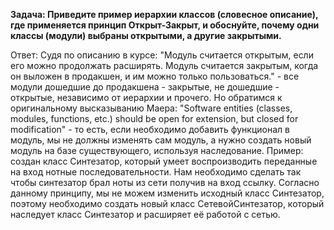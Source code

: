 **Задача: Приведите пример иерархии классов (словесное описание), где применяется принцип Открыт-Закрыт, и обоснуйте, почему одни классы (модули) выбраны открытыми, а другие закрытыми.**

Ответ: Судя по описанию в курсе: "Модуль считается открытым, если его можно продолжать расширять. Модуль считается закрытым, когда он выложен в продакшен, и им можно только пользоваться." - все модули дошедшие до продакшена - закрытые, не дошедшие - открытые, независимо от иерархии и прочего. Но обратимся к оригинальному высказыванию Маера: "Software entities (classes, modules, functions, etc.) should be open for extension, but closed for modification" - то есть, если необходимо добавить функционал в модуль, мы не должны изменять сам модуль, а нужно создать новый модуль на базе существующего, используя наследование.
Пример: создан класс Синтезатор, который умеет воспроизводить переданные на вход нотные последовательности. Нам необходимо сделать так чтобы синтезатор брал ноты из сети получив на вход ссылку. Согласно данному принципу, мы не можем изменить исходный класс Синтезатор, поэтому необходимо создать новый класс СетевойСинтезатор, который наследует класс Синтезатор и расширяет её работой с сетью.